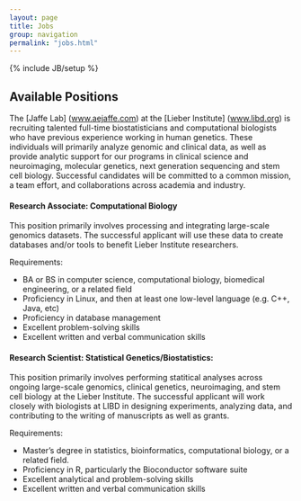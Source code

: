 ```yaml
---
layout: page
title: Jobs
group: navigation
permalink: "jobs.html"
---
```

{% include JB/setup %}

Available Positions
-------------

The [Jaffe Lab] (www.aejaffe.com) at the [Lieber Institute] (www.libd.org) is recruiting talented full-time biostatisticians and computational biologists who have previous experience working in human genetics. These individuals will primarily analyze genomic and clinical data, as well as provide analytic support for our programs in clinical science and neuroimaging, molecular genetics, next generation sequencing and stem cell biology.  Successful candidates will be committed to a common mission, a team effort, and collaborations across academia and industry. 

#### Research Associate: Computational Biology

This position primarily involves processing and integrating large-scale genomics datasets. The successful applicant will use these data to create databases and/or tools to benefit Lieber Institute researchers. 

Requirements: 

* BA or BS in computer science, computational biology, biomedical engineering, or a related field
* Proficiency in Linux, and then at least one low-level language (e.g. C++, Java, etc)
* Proficiency in database management
* Excellent problem-solving skills
* Excellent written and verbal communication skills 

#### Research Scientist: Statistical Genetics/Biostatistics: 

This position primarily involves performing statitical analyses across ongoing large-scale genomics, clinical genetics, neuroimaging, and stem cell biology at the Lieber Institute. The successful applicant will work closely with biologists at LIBD in designing experiments, analyzing data, and contributing to the writing of manuscripts as well as grants. 

Requirements: 

* Master’s degree in statistics, bioinformatics, computational biology, or a related field. 
* Proficiency in R, particularly the Bioconductor software suite
* Excellent analytical and problem-solving skills
* Excellent written and verbal communication skills 